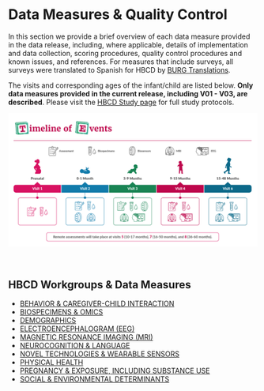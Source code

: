 # Data Measures & Quality Control

In this section we provide a brief overview of each data measure provided in the data release, including, where applicable, details of implementation and data collection, scoring procedures, quality control procedures and known issues, and references. For measures that include surveys, all surveys were translated to Spanish for HBCD by [BURG Translations](https://burgtranslations.com/our-services/). 

The visits and corresponding ages of the infant/child are listed below. **Only data measures provided in the current release, including V01 - V03, are described**. Please visit the [HBCD Study page](https://hbcdstudy.org/study-protocols/) for full study protocols.

![](../images/timeline-img.png)

<br>

## HBCD Workgroups & Data Measures
<ul>
<li><a href="beh_CG_interaction">BEHAVIOR & CAREGIVER-CHILD INTERACTION</a></li>
<li><a href="biospecimens">BIOSPECIMENS & OMICS</a></li>
<li><a href="demographics">DEMOGRAPHICS</a></li>
<li><a href="eeg">ELECTROENCEPHALOGRAM (EEG) </a></li>
<li><a href="mri">MAGNETIC RESONANCE IMAGING (MRI)</a></li>
<li><a href="neurocog">NEUROCOGNITION & LANGUAGE</a> </li>
<li><a href="sensors">NOVEL TECHNOLOGIES & WEARABLE SENSORS </a></li>
<li><a href="physicalhealth">PHYSICAL HEALTH</a></li>
<li><a href="pregexp">PREGNANCY & EXPOSURE, INCLUDING SUBSTANCE USE</a></li>
<li><a href="socenv_determinants">SOCIAL & ENVIRONMENTAL DETERMINANTS</a></li>
</ul>